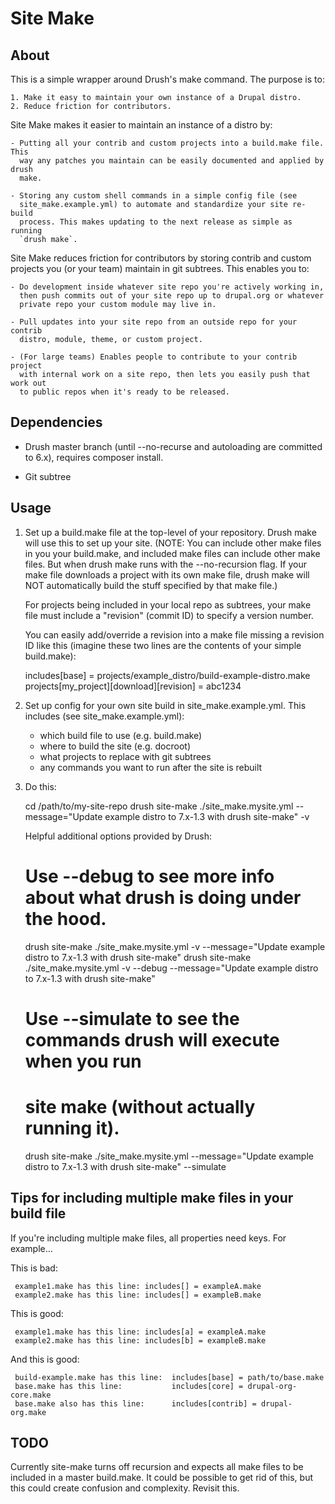 Site Make
=========

About
-----

  This is a simple wrapper around Drush's make command. The purpose is to:
   
    1. Make it easy to maintain your own instance of a Drupal distro.
    2. Reduce friction for contributors.

  Site Make makes it easier to maintain an instance of a distro by:

    - Putting all your contrib and custom projects into a build.make file. This
      way any patches you maintain can be easily documented and applied by drush
      make. 

    - Storing any custom shell commands in a simple config file (see
      site_make.example.yml) to automate and standardize your site re-build
      process. This makes updating to the next release as simple as running
      `drush make`.

  Site Make reduces friction for contributors by storing contrib and custom
  projects you (or your team) maintain in git subtrees. This enables you to:

    - Do development inside whatever site repo you're actively working in,
      then push commits out of your site repo up to drupal.org or whatever
      private repo your custom module may live in.

    - Pull updates into your site repo from an outside repo for your contrib
      distro, module, theme, or custom project. 

    - (For large teams) Enables people to contribute to your contrib project
      with internal work on a site repo, then lets you easily push that work out
      to public repos when it's ready to be released.

Dependencies
------------

  - Drush master branch (until --no-recurse and autoloading are committed to
    6.x), requires composer install.

  - Git subtree

Usage
-----

  1. Set up a build.make file at the top-level of your repository. Drush make
     will use this to set up your site. (NOTE: You can include other make files in you
     your build.make, and included make files can include other make files. But
     when drush make runs with the --no-recursion flag. If your make file
     downloads a project with its own make file, drush make will NOT
     automatically build the stuff specified by that make file.)

     For projects being included in your local repo as subtrees, your make file
     must include a "revision" (commit ID) to specify a version number.

     You can easily add/override a revision into a make file missing a revision
     ID like this (imagine these two lines are the contents of your simple build.make):

       includes[base] = projects/example_distro/build-example-distro.make
       projects[my_project][download][revision] = abc1234
       

  2. Set up config for your own site build in site_make.example.yml. This
     includes (see site_make.example.yml): 
     
       - which build file to use (e.g. build.make)
       - where to build the site (e.g. docroot)
       - what projects to replace with git subtrees
       - any commands you want to run after the site is rebuilt


  3. Do this:
      
        cd /path/to/my-site-repo
        drush site-make ./site_make.mysite.yml --message="Update example distro to 7.x-1.3 with drush site-make" -v

     Helpful additional options provided by Drush:

        # Use --debug to see more info about what drush is doing under the hood.
        drush site-make ./site_make.mysite.yml -v --message="Update example distro to 7.x-1.3 with drush site-make"
        drush site-make ./site_make.mysite.yml -v --debug --message="Update example distro to 7.x-1.3 with drush site-make"
 
        # Use --simulate to see the commands drush will execute when you run
        # site make (without actually running it).
        drush site-make ./site_make.mysite.yml --message="Update example distro to 7.x-1.3 with drush site-make" --simulate


Tips for including multiple make files in your build file
----------------------------------------------------------

  If you're including multiple make files, all properties need keys. For example...

  This is bad:

     example1.make has this line: includes[] = exampleA.make
     example2.make has this line: includes[] = exampleB.make

  This is good:

     example1.make has this line: includes[a] = exampleA.make
     example2.make has this line: includes[b] = exampleB.make

  And this is good:

     build-example.make has this line:  includes[base] = path/to/base.make
     base.make has this line:           includes[core] = drupal-org-core.make
     base.make also has this line:      includes[contrib] = drupal-org.make

TODO
-----
Currently site-make turns off recursion and expects all make files to be
included in a master build.make. It could be possible to get rid of this, but
this could create confusion and complexity. Revisit this.

